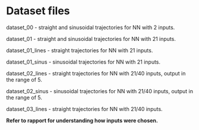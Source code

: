 # Dataset files

dataset_00 - straight and sinusoidal trajectories for NN with 2 inputs.


dataset_01 - straight and sinusoidal trajectories for NN with 21 inputs.


dataset_01_lines - straight trajectories for NN with 21 inputs.


dataset_01_sinus - sinusoidal trajectories for NN with 21 inputs.


dataset_02_lines - straight trajectories for NN with 21/40 inputs, output in the range of 5.


dataset_02_sinus - sinusoidal trajectories for NN with 21/40 inputs, output in the range of 5.


dataset_03_lines - straight trajectories for NN with 21/40 inputs.


**Refer to rapport for understanding how inputs were chosen.**
